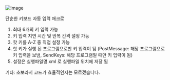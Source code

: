 ![image](https://github.com/user-attachments/assets/e57f7b74-d7c3-4220-a30c-632204632e8e)

단순한 키보드 자동 입력 매크로

1. 최대 6개의 키 입력 가능
2. 키 입력 지연 시간 및 반복 간격 설정 가능
3. 핫 키를 A-Z 중 직접 설정 가능
4. 핫 키가 실행 된 프로그램으로만 키 입력이 됨 (PostMessage: 해당 프로그램으로 키 입력을 보냄, SendKeys: 해당 프로그램일 때만 키 입력이 됨)
5. 설정은 실행파일명.xml 로 실행파일 위치에 저장 됨

기타: 초보라서 코드가 효율적인지는 모르겠습니다.
